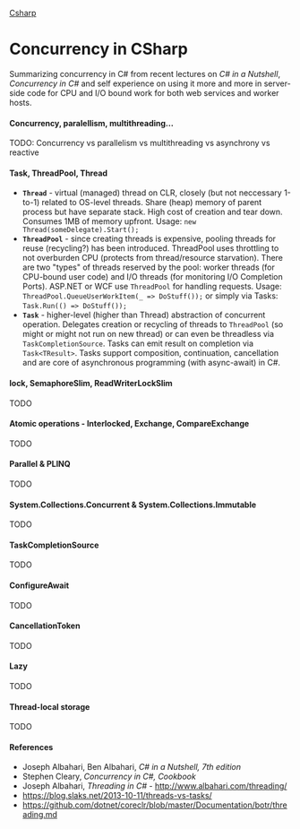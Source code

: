 [Csharp](/languages/csharp)
# Concurrency in CSharp

Summarizing concurrency in C# from recent lectures on *C# in a Nutshell*, *Concurrency in C#* and self experience on using it more and more in server-side code for CPU and I/O bound work for both web services and worker hosts.


#### Concurrency, paralellism, multithreading...

TODO: Concurrency vs parallelism vs multithreading vs asynchrony vs reactive

#### Task, ThreadPool, Thread

- **`Thread`** - virtual (managed) thread on CLR, closely (but not neccessary 1-to-1) related to OS-level threads. Share (heap) memory of parent process but have separate stack. High cost of creation and tear down. Consumes 1MB of memory upfront. Usage: `new Thread(someDelegate).Start();`
- **`ThreadPool`** - since creating threads is expensive, pooling threads for reuse (recycling?) has been introduced. ThreadPool uses throttling to not overburden CPU (protects from thread/resource starvation). There are two "types" of threads reserved by the pool: worker threads (for CPU-bound user code) and I/O threads (for monitoring I/O Completion Ports). ASP.NET or WCF use `ThreadPool` for handling requests. Usage: `ThreadPool.QueueUserWorkItem(_ => DoStuff());` or simply via Tasks: `Task.Run(() => DoStuff());`
- **`Task`** - higher-level (higher than Thread) abstraction of concurrent operation. Delegates creation or recycling of threads to `ThreadPool` (so might or might not run on new thread) or can even be threadless via `TaskCompletionSource`. Tasks can emit result on completion via `Task<TResult>`. Tasks support composition, continuation, cancellation and are core of asynchronous programming (with async-await) in C#.

#### lock, SemaphoreSlim, ReadWriterLockSlim

TODO

#### Atomic operations - Interlocked, Exchange, CompareExchange

TODO

#### Parallel & PLINQ

TODO

#### System.Collections.Concurrent & System.Collections.Immutable

TODO

#### TaskCompletionSource

TODO

#### ConfigureAwait

TODO

#### CancellationToken

TODO

#### Lazy<T>

TODO

#### Thread-local storage

TODO

#### References
- Joseph Albahari, Ben Albahari, *C# in a Nutshell, 7th edition*
- Stephen Cleary, *Concurrency in C#, Cookbook*
- Joseph Albahari, *Threading in C#* - http://www.albahari.com/threading/
- https://blog.slaks.net/2013-10-11/threads-vs-tasks/
- https://github.com/dotnet/coreclr/blob/master/Documentation/botr/threading.md